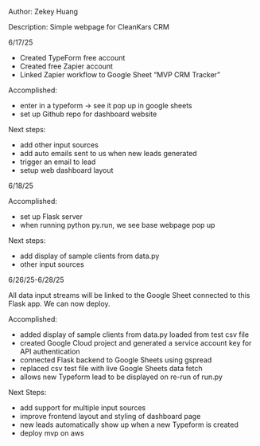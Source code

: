 Author: Zekey Huang

Description: Simple webpage for CleanKars CRM 



6/17/25

- Created TypeForm free account
- Created free Zapier account
- Linked Zapier workflow to Google Sheet “MVP CRM Tracker”

Accomplished:
- enter in a typeform -> see it pop up in google sheets 
- set up Github repo for dashboard website

Next steps:
- add other input sources
- add auto emails sent to us when new leads generated 
- trigger an email to lead
- setup web dashboard layout



6/18/25

Accomplished: 
- set up Flask server
- when running python py.run, we see base webpage pop up

Next steps:
- add display of sample clients from data.py 
- other input sources



6/26/25-6/28/25

All data input streams will be linked to the Google Sheet connected to this Flask app. We can now deploy. 

Accomplished:
- added display of sample clients from data.py loaded from test csv file
- created Google Cloud project and generated a service account key for API authentication
- connected Flask backend to Google Sheets using gspread
- replaced csv test file with live Google Sheets data fetch
- allows new Typeform lead to be displayed on re-run of run.py

Next Steps:
- add support for multiple input sources
- improve frontend layout and styling of dashboard page
- new leads automatically show up when a new Typeform is created
- deploy mvp on aws
